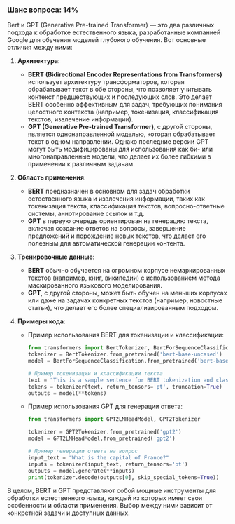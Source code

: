 ### Шанс вопроса: 14%

Bert и GPT (Generative Pre-trained Transformer) — это два различных подхода к обработке естественного языка, разработанные компанией Google для обучения моделей глубокого обучения. Вот основные отличия между ними:

1. **Архитектура**:
   - **BERT (Bidirectional Encoder Representations from Transformers)** использует архитектуру трансформаторов, которая обрабатывает текст в обе стороны, что позволяет учитывать контекст предшествующих и последующих слов. Это делает BERT особенно эффективным для задач, требующих понимания целостного контекста (например, токенизация, классификация текстов, извлечение информации).
   - **GPT (Generative Pre-trained Transformer)**, с другой стороны, является однонаправленной моделью, которая обрабатывает текст в одном направлении. Однако последние версии GPT могут быть модифицированы для использования как би- или многонаправленные модели, что делает их более гибкими в применении к различным задачам.

2. **Область применения**:
   - **BERT** предназначен в основном для задач обработки естественного языка и извлечения информации, таких как токенизация текста, классификация текстов, вопросно-ответные системы, аннотирование ссылок и т.д.
   - **GPT** в первую очередь ориентирован на генерацию текста, включая создание ответов на вопросы, завершение предложений и порождение новых текстов, что делает его полезным для автоматической генерации контента.

3. **Тренировочные данные**:
   - **BERT** обычно обучается на огромном корпусе немаркированных текстов (например, книг, википедии) с использованием метода маскированного языкового моделирования.
   - **GPT**, с другой стороны, может быть обучен на меньших корпусах или даже на задачах конкретных текстов (например, новостные статьи), что делает его более специализированным подходом.

4. **Примеры кода**:
   - Пример использования BERT для токенизации и классификации:
     ```python
     from transformers import BertTokenizer, BertForSequenceClassification
     tokenizer = BertTokenizer.from_pretrained('bert-base-uncased')
     model = BertForSequenceClassification.from_pretrained('bert-base-uncased')
     
     # Пример токенизации и классификации текста
     text = "This is a sample sentence for BERT tokenization and classification."
     tokens = tokenizer(text, return_tensors='pt', truncation=True)
     outputs = model(**tokens)
     ```
   - Пример использования GPT для генерации ответа:
     ```python
     from transformers import GPT2LMHeadModel, GPT2Tokenizer
     
     tokenizer = GPT2Tokenizer.from_pretrained('gpt2')
     model = GPT2LMHeadModel.from_pretrained('gpt2')
     
     # Пример генерации ответа на вопрос
     input_text = "What is the capital of France?"
     inputs = tokenizer(input_text, return_tensors='pt')
     outputs = model.generate(**inputs)
     print(tokenizer.decode(outputs[0], skip_special_tokens=True))
     ```

В целом, BERT и GPT представляют собой мощные инструменты для обработки естественного языка, каждый из которых имеет свои особенности и области применения. Выбор между ними зависит от конкретной задачи и доступных данных.